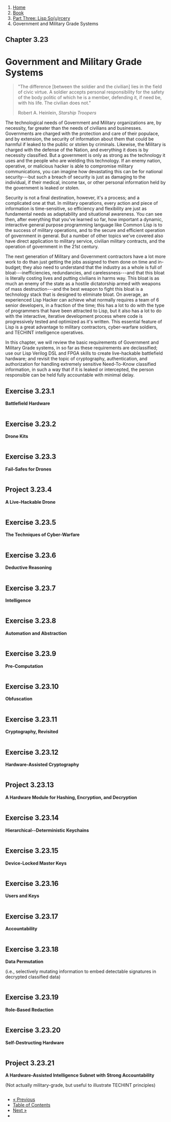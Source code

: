 <ol class="breadcrumb">
  <li><a href="/">Home</a></li>
  <li><a href="/book/">Book</a></li>
  <li><a href="/book/3-00-00-overview/">Part Three: Lisp So(u)rcery</a></li>
  <li class="active">Government and Military Grade Systems</li>
</ol>

## Chapter 3.23

# Government and Military Grade Systems

> "The difference [between the soldier and the civilian] lies in the field of civic virtue. A soldier accepts personal responsibility for the safety of the body politic of which he is a member, defending it, if need be, with his life. The civilian does not."
> <footer>Robert A. Heinlein, <em>Starship Troopers</em></footer>

The technological needs of Government and Military organizations are, by necessity, far greater than the needs of civilians and businesses.  Governments are charged with the protection and care of their populace, and by extension, the security of information about them that could be harmful if leaked to the public or stolen by criminals.  Likewise, the Military is charged with the defense of the Nation, and everything it does is by necessity classified.  But a government is only as strong as the technology it uses and the people who are wielding this technology.  If an enemy nation, operative, or malicious hacker is able to compromise military communications, you can imagine how devastating this can be for national security---but such a breach of security is just as damaging to the individual, if their medical, income tax, or other personal information held by the government is leaked or stolen.

Security is not a final destination, however, it's a process; and a complicated one at that.  In military operations, every action and piece of information is time-sensitive, so efficiency and flexibility are just as fundamental needs as adaptability and situational awareness.  You can see then, after everything that you've learned so far, how important a dynamic, interactive general purpose programming language like Common Lisp is to the success of military operations, and to the secure and efficient operation of government in general.  But a number of other topics we've covered also have direct application to military service, civilian military contracts, and the operation of government in the 21st century.

The next generation of Military and Government contractors have a lot more work to do than just getting the jobs assigned to them done on time and in-budget; they also need to understand that the industry as a whole is full of bloat---inefficiencies, redundancies, and carelessness---and that this bloat is literally costing lives and putting civilians in harms way.  This bloat is as much an enemy of the state as a hostile dictatorship armed with weapons of mass destruction---and the best weapon to fight this bloat is a technology stack that is designed to eliminate bloat.  On average, an experienced Lisp Hacker can achieve what normally requires a team of 6 senior developers, in a fraction of the time; this has a lot to do with the type of programmers that have been attracted to Lisp, but it also has a lot to do with the interactive, iterative development process where code is progressively tested and optimized as it's written.  This essential feature of Lisp is a great advantage to military contractors, cyber-warfare soldiers, and TECHINT intelligence operatives.

In this chapter, we will review the basic requirements of Government and Military Grade systems, in so far as these requirements are declassified; use our Lisp Verilog DSL and FPGA skills to create live-hackable battlefield hardware; and revisit the topic of cryptography, authentication, and authorization for handling extremely sensitive Need-To-Know classified information, in such a way that if it is leaked or intercepted, the person responsible can be held fully accountable with minimal delay.

## Exercise 3.23.1

**Battlefield Hardware**

```lisp

```

## Exercise 3.23.2

**Drone Kits**

```lisp

```

## Exercise 3.23.3

**Fail-Safes for Drones**

```lisp

```

## Project 3.23.4

**A Live-Hackable Drone**

```lisp

```

## Exercise 3.23.5

**The Techniques of Cyber-Warfare**

```lisp

```

## Exercise 3.23.6

**Deductive Reasoning**

```lisp

```

## Exercise 3.23.7

**Intelligence**

```lisp

```

## Exercise 3.23.8

**Automation and Abstraction**

```lisp

```

## Exercise 3.23.9

**Pre-Computation**

```lisp

```

## Exercise 3.23.10

**Obfuscation**

```lisp

```

## Exercise 3.23.11

**Cryptography, Revisited**

```lisp

```

## Exercise 3.23.12

**Hardware-Assisted Cryptography**

```lisp

```

## Project 3.23.13

**A Hardware Module for Hashing, Encryption, and Decryption**

```lisp

```

## Exercise 3.23.14

**Hierarchical--Deterministic Keychains**

```lisp

```

## Exercise 3.23.15

**Device-Locked Master Keys**

```lisp

```

## Exercise 3.23.16

**Users and Keys**

```lisp

```

## Exercise 3.23.17

**Accountability**

```lisp

```

## Exercise 3.23.18

**Data Permutation**

(i.e., selectively mutating information to embed detectable signatures in decrypted classified data)

```lisp

```

## Exercise 3.23.19

**Role-Based Redaction**

```lisp

```

## Exercise 3.23.20

**Self-Destructing Hardware**

```lisp

```

## Project 3.23.21

**A Hardware-Assisted Intelligence Subnet with Strong Accountability**

(Not actually military-grade, but useful to illustrate TECHINT principles)

```lisp

```

<ul class="pager">
  <li class="previous"><a href="/book/3-22-00-lisp-machine/">&laquo; Previous</a></li>
  <li><a href="/book/">Table of Contents</a></li>
  <li class="next"><a href="/book.md">Next &raquo;</a><li>
</ul>
